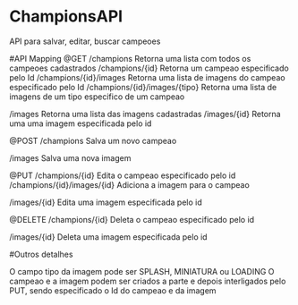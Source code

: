 # ChampionsAPI

API para salvar, editar, buscar campeoes

#API Mapping 
@GET
/champions
Retorna uma lista com todos os campeoes cadastrados
/champions/{id}
Retorna um campeao especificado pelo Id
/champions/{id}/images
Retorna uma lista de imagens do campeao especificado pelo Id
/champions/{id}/images/{tipo}
Retorna uma lista de imagens de um tipo especifico de um campeao

/images
Retorna uma lista das imagens cadastradas
/images/{id}
Retorna uma uma imagem especificada pelo id

@POST
/champions
Salva um novo campeao

/images
Salva uma nova imagem

@PUT
/champions/{id}
Edita o campeao especificado pelo id
/champions/{id}/images/{id}
Adiciona a imagem para o campeao 

/images/{id}
Edita uma imagem especificada pelo id

@DELETE
/champions/{id}
Deleta o campeao especificado pelo id

/images/{id}
Deleta uma imagem especificada pelo id

#Outros detalhes

O campo tipo da imagem pode ser SPLASH, MINIATURA ou LOADING
O campeao e a imagem podem ser criados a parte e depois interligados pelo PUT, sendo especificado o Id do campeao e da imagem
